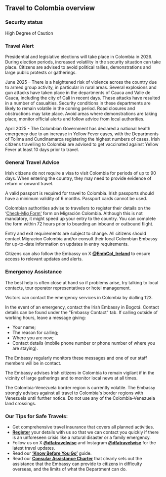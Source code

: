 ## Travel to Colombia overview

### **Security status**

High Degree of Caution

### **Travel Alert**

Presidential and legislative elections will take place in Colombia in 2026. During election periods, increased volatility in the security situation can take place. Citizens are advised to avoid political rallies, demonstrations and large public protests or gatherings.

June 2025 – There is a heightened risk of violence across the country due to armed group activity, in particular in rural areas. Several explosions and gun attacks have taken place in the departments of Cauca and Valle de Cauca, including the city of Cali in recent days. These attacks have resulted in a number of casualties. Security conditions in these departments are likely to remain volatile in the coming period. Road closures and obstructions may take place. Avoid areas where demonstrations are taking place, monitor official alerts and follow advice from local authorities.

April 2025 - The Colombian Government has declared a national health emergency due to an increase in Yellow Fever cases, with the Departments of Tolima and Cundinamarca registering the highest numbers of cases. Irish citizens travelling to Colombia are advised to get vaccinated against Yellow Fever at least 10 days prior to travel.

### **General Travel Advice**

Irish citizens do not require a visa to visit Colombia for periods of up to 90 days. When entering the country, they may need to provide evidence of return or onward travel.

A valid passport is required for travel to Colombia. Irish passports should have a minimum validity of 6 months. Passport cards cannot be used.

Colombian authorities advise to travellers to register their details on the ‘[Check-Mig Form'](https://apps.migracioncolombia.gov.co/pre-registro) form on Migración Colombia. Although this is not mandatory, it might speed up your entry to the country. You can complete the form within 72 hours prior to boarding an inbound or outbound flight.

Entry and exit requirements are subject to change. All citizens should contact Migracion Colombia and/or consult their local Colombian Embassy for up-to-date information on updates in entry requirements.

Citizens can also follow the Embassy on X [**@EmbCol\_Ireland**](https://twitter.com/embcol_ireland) to ensure access to relevant updates and alerts.

### **Emergency Assistance**

The best help is often close at hand so if problems arise, try talking to local contacts, tour operator representatives or hotel management.

Visitors can contact the emergency services in Colombia by dialling 123.

In the event of an emergency, contact the Irish Embassy in Bogotá. Contact details can be found under the "Embassy Contact" tab. If calling outside of working hours, leave a message giving:

* Your name;
* The reason for calling;
* Where you are now;
* Contact details (mobile phone number or phone number of where you are staying).

The Embassy regularly monitors these messages and one of our staff members will be in contact.

The Embassy advises Irish citizens in Colombia to remain vigilant if in the vicinity of large gatherings and to monitor local news at all times.

The Colombia-Venezuela border region is currently volatile. The Embassy strongly advises against all travel to Colombia's border regions with Venezuela until further notice. Do not use any of the Colombia-Venezuela land crossings.

### **Our Tips for Safe Travels:**

* Get comprehensive travel insurance that covers all planned activities.
* [**Register**](/en/dfa/overseas-travel/citizens-registration/) your details with us so that we can contact you quickly if there is an unforeseen crisis like a natural disaster or a family emergency.
* Follow us on X [**@dfatravelwise**](https://www.twitter.com/DFATravelWise) and Instagram [**@dfatravelwise**](https://www.instagram.com/dfatravelwise/) for the latest travel updates.
* Read our [**‘Know Before You Go’**](https://www.ireland.ie/en/dfa/overseas-travel/know-before-you-go/) guide.
* Read our [**Consular Assistance Charter**](https://www.ireland.ie/en/dfa/overseas-travel/assistance-abroad/consular-assistance-charter/) that clearly sets out the assistance that the Embassy can provide to citizens in difficulty overseas, and the limits of what the Department can do.
